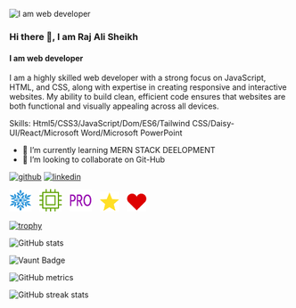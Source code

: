![I am web developer](https://instagram.fjsr11-1.fna.fbcdn.net/v/t51.2885-19/469991628_533201449717544_4199121746965736307_n.jpg?stp=dst-jpg_s150x150_tt6&_nc_ht=instagram.fjsr11-1.fna.fbcdn.net&_nc_cat=108&_nc_ohc=vX1ZTG0AXmAQ7kNvgGLScA4&_nc_gid=d7beb77d0351400a9e063c7f8bcf3565&edm=ALwy07oBAAAA&ccb=7-5&oh=00_AYBV3WlrAMjKRvA7ZU8p_0VPxr3CioZCu1dxBnQNHQ3mow&oe=6766F65B&_nc_sid=efa58a)
### Hi there 👋, I am Raj Ali Sheikh
#### I am web developer


I am a highly skilled web developer with a strong focus on
JavaScript, HTML, and CSS, along with expertise in creating
responsive and interactive websites. My ability to build clean,
efficient code ensures that websites are both functional and visually
appealing across all devices.

Skills: Html5/CSS3/JavaScript/Dom/ES6/Tailwind CSS/Daisy-UI/React/Microsoft Word/Microsoft PowerPoint

- 🌱 I’m currently learning MERN STACK DEELOPMENT 
- 👯 I’m looking to collaborate on Git-Hub 


[<img src='https://cdn.jsdelivr.net/npm/simple-icons@3.0.1/icons/github.svg' alt='github' height='40'>](https://github.com/https://github.com/rajalishikh)  [<img src='https://cdn.jsdelivr.net/npm/simple-icons@3.0.1/icons/linkedin.svg' alt='linkedin' height='40'>](https://www.linkedin.com/in/www.linkedin.com/in/md-raj-ali-sheikh-13844024a/)  

<a href='https://archiveprogram.github.com/'><img src='https://raw.githubusercontent.com/acervenky/animated-github-badges/master/assets/acbadge.gif' width='40' height='40'></a> <a href='https://docs.github.com/en/developers'><img src='https://raw.githubusercontent.com/acervenky/animated-github-badges/master/assets/devbadge.gif' width='40' height='40'></a> <a href='https://github.com/pricing'><img src='https://raw.githubusercontent.com/acervenky/animated-github-badges/master/assets/pro.gif' width='40' height='40'></a> <a href='https://stars.github.com/'><img src='https://raw.githubusercontent.com/acervenky/animated-github-badges/master/assets/starbadge.gif' width='35' height='35'></a> <a href='https://docs.github.com/en/github/supporting-the-open-source-community-with-github-sponsors'><img src='https://raw.githubusercontent.com/acervenky/animated-github-badges/master/assets/sponsorbadge.gif' width='35' height='35'></a> 

[![trophy](https://github-profile-trophy.vercel.app/?username=https://github.com/rajalishikh)](https://github.com/ryo-ma/github-profile-trophy)

![GitHub stats](https://github-readme-stats.vercel.app/api?username=https://github.com/rajalishikh&show_icons=true&count_private=true)  

![Vaunt Badge](https://api.vaunt.dev/v1/github/entities/https://github.com/rajalishikh/contributions?format=svg&private=true)  

![GitHub metrics](https://metrics.lecoq.io/https://github.com/rajalishikh)  

![GitHub streak stats](https://streak-stats.demolab.com/?user=https://github.com/rajalishikh)  

